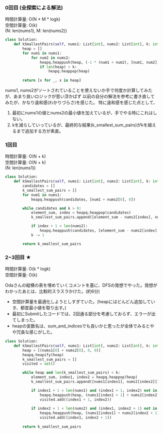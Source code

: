 
### 0回目 (全探索による解法)

時間計算量: O(N * M * logk)<br>
空間計算量: O(k)<br>
(N: len(nums1), M: len(nums2))

```python
class Solution:
    def kSmallestPairs(self, nums1: List[int], nums2: List[int], k: int) -> List[List[int]]:
        heap = []
        for num1 in nums1:
            for num2 in nums2:
                heapq.heappush(heap, (-1 * (num1 + num2), [num1, num2]))
                if len(heap) > k:
                    heapq.heappop(heap)
    
        return [x for _, x in heap]
```


nums1, nums2がソートされていることを使えないか手で何度か計算してみたが、あまり良いロジックが思い浮かばず
以前の自分の解法を参考に書き直してみたが、かなり違和感(わかりづらさ)を感じた。
特に違和感を感じた点として、
1. 最初にnums1の値とnums2の最小値を加えているが、手でやる時にこれはしない。
2. kを減らしていっているが、最終的な結果(k_smallest_sum_pairs)がkを越えるまで追加する方が素直。

###  1回目

時間計算量: O(N + k)<br>
空間計算量: O(N + k)<br>
(N: len(nums1))

```python
class Solution:
    def kSmallestPairs(self, nums1: List[int], nums2: List[int], k: int) -> List[List[int]]:
        candidates = []
        k_smallest_sum_pairs = []
        for num1 in nums1:
            heapq.heappush(candidates, [num1 + nums2[0], 0])

        while candidates and k > 0:
            element_sum, index = heapq.heappop(candidates)
            k_smallest_sum_pairs.append([element_sum - nums2[index], nums2[index]])

            if index + 1 < len(nums2):
                heapq.heappush(candidates, [element_sum - nums2[index] + nums2[index + 1], index + 1])
            k -= 1

        return k_smallest_sum_pairs
```

### 2~3回目 ★

時間計算量: O(k * logk)<br>
空間計算量: O(k)<br>

Odaさんの縦横の表を埋めていくコメントを基に、DFSの発想でやった。発想がわかったあとは、比較的スラスラかけた。(約6分)
- 空間計算量を最適化しようとしすぎていた。(heapにはどんどん追加していき、都度最小値を取り出す。)
- 最初にSubmitしたコードでは、2回通る部分を考慮しておらず、エラーが出てしまった。
- heapの変数名は、sum_and_indicesでも良いかと思ったが全体でみるとやや冗長な感じがした。

```python
class Solution:
    def kSmallestPairs(self, nums1: List[int], nums2: List[int], k: int) -> List[List[int]]:
        heap = [(nums1[0] + nums2[0], 0, 0)]
        heapq.heapify(heap)
        k_smallest_sum_pairs = []
        visited = set()

        while heap and len(k_smallest_sum_pairs) < k:
            element_sum, index1, index2 = heapq.heappop(heap)
            k_smallest_sum_pairs.append([nums1[index1], nums2[index2]])

            if index1 + 1 < len(nums1) and (index1 + 1, index2) not in visited:
                heapq.heappush(heap, (nums1[index1 + 1] + nums2[index2], index1 + 1, index2))
                visited.add((index1 + 1, index2))
            
            if index2 + 1 < len(nums2) and (index1, index2 + 1) not in visited:
                heapq.heappush(heap, (nums1[index1] + nums2[index2 + 1], index1, index2 + 1))
                visited.add((index1, index2 + 1))
        
        return k_smallest_sum_pairs            
```

